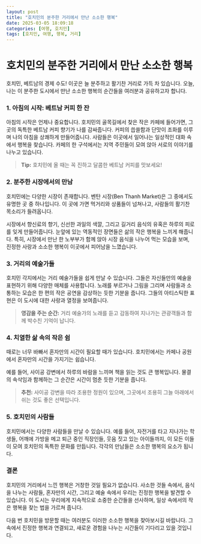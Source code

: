 ```yaml
---
layout: post
title: "호치민의 분주한 거리에서 만난 소소한 행복"
date: 2025-03-05 18:09:18
categories: [여행, 호치민]
tags: [호치민, 여행, 행복, 거리]
---
```


# 호치민의 분주한 거리에서 만난 소소한 행복

호치민, 베트남의 경제 수도! 이곳은 늘 분주하고 활기찬 거리로 가득 차 있습니다. 오늘, 나는 이 분주한 도시에서 만난 소소한 행복의 순간들을 여러분과 공유하고자 합니다. 

### 1. 아침의 시작: 베트남 커피 한 잔

아침의 시작은 언제나 중요합니다. 호치민의 골목길에서 찾은 작은 카페에 들어가면, 그 곳의 독특한 베트남 커피 향기가 나를 감싸줍니다. 커피의 씁쓸함과 단맛이 조화를 이루며 나의 아침을 상쾌하게 만들어줍니다. 사람들은 이곳에서 일어나는 일상적인 대화 속에서 행복을 찾습니다. 카페의 한 구석에서는 지역 주민들이 모여 앉아 서로의 이야기를 나누고 있습니다.  

> **Tip:** 호치민에 올 때는 꼭 진하고 달콤한 베트남 커피를 맛보세요!

### 2. 분주한 시장에서의 만남

호치민에는 다양한 시장이 존재합니다. 벤탄 시장(Ben Thanh Market)은 그 중에서도 유명한 곳 중 하나입니다. 이 곳에 가면 먹거리와 상품들이 넘쳐나고, 사람들의 활기찬 목소리가 들려옵니다.  

시장에서 향신료의 향기, 신선한 과일의 색깔, 그리고 길거리 음식의 유혹은 하루의 피로를 잊게 만들어줍니다. 눈앞에 있는 역동적인 장면들은 삶의 작은 행복을 느끼게 해줍니다. 특히, 시장에서 만난 한 노부부가 함께 앉아 시장 음식을 나누어 먹는 모습을 보며, 진정한 사랑과 소소한 행복이 이곳에서 피어남을 느꼈습니다.

### 3. 거리의 예술가들

호치민 각지에서는 거리 예술가들을 쉽게 만날 수 있습니다. 그들은 자신들만의 예술을 표현하기 위해 다양한 매체를 사용합니다. 노래를 부르거나 그림을 그리며 사람들과 소통하는 모습은 한 편의 작은 공연을 감상하는 듯한 기분을 줍니다. 그들의 아티스틱한 표현은 이 도시에 대한 사랑과 열정을 보여줍니다.

> **영감을 주는 순간:** 거리 예술가의 노래를 듣고 감동하여 지나가는 관광객들과 함께 박수친 기억이 납니다.

### 4. 치열한 삶 속의 작은 쉼

때로는 너무 바빠서 혼자만의 시간이 필요할 때가 있습니다. 호치민에서는 카페나 공원에서 혼자만의 시간을 가지기는 쉽습니다. 

예를 들어, 사이공 강변에서 하루의 바람을 느끼며 책을 읽는 것도 큰 행복입니다. 물결의 속삭임과 함께하는 그 순간은 시간이 멈춘 듯한 기분을 줍니다. 

> **추천:** 사이공 강변을 따라 조용한 정원이 있으며, 그곳에서 조용히 그늘 아래에서 쉬는 것도 좋은 선택입니다.

### 5. 호치민의 사람들

호치민에서는 다양한 사람들을 만날 수 있습니다. 예를 들어, 자전거를 타고 지나가는 학생들, 어깨에 가방을 메고 퇴근 중인 직장인들, 웃음 짓고 있는 아이들까지, 이 모든 이들이 모여 호치민의 독특한 문화를 만듭니다. 각각의 만남들은 소소한 행복의 요소가 됩니다.

### 결론

호치민의 거리에서 느낀 행복은 거창한 것일 필요가 없습니다. 사소한 것들 속에서, 음식을 나누는 사람들, 혼자만의 시간, 그리고 예술 속에서 우리는 진정한 행복을 발견할 수 있습니다. 이 도시는 우리에게 지속적으로 소중한 순간들을 선사하며, 일상 속에서의 작은 행복을 찾는 법을 가르쳐 줍니다.  

다음 번 호치민을 방문할 때는 여러분도 이러한 소소한 행복을 찾아보시길 바랍니다. 그 속에서 진정한 행복과 연결되고, 새로운 경험을 나누는 시간들이 기다리고 있을 것입니다.